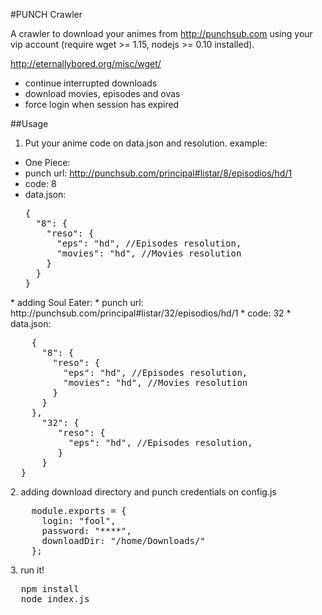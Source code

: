 #PUNCH Crawler

A crawler to download your animes from http://punchsub.com using your vip account (require wget >= 1.15, nodejs >= 0.10 installed).

http://eternallybored.org/misc/wget/

* continue interrupted downloads
* download movies, episodes and ovas
* force login when session has expired

##Usage

1. Put your anime code on data.json and resolution. example:

  * One Piece:
  * punch url: http://punchsub.com/principal#listar/8/episodios/hd/1
  * code: 8
  * data.json:
    <pre>
    {
      "8": {
        "reso": {
          "eps": "hd", //Episodes resolution,
          "movies": "hd", //Movies resolution
        }
      }
    }
  </pre>
  * adding Soul Eater:
  * punch url: http://punchsub.com/principal#listar/32/episodios/hd/1
  * code: 32
  * data.json:
    <pre>
    {
      "8": {
        "reso": {
          "eps": "hd", //Episodes resolution,
          "movies": "hd", //Movies resolution
        }
      }
    },
      "32": {
         "reso": {
           "eps": "hd", //Episodes resolution,
         }
      }
  }
</pre>
2. adding download directory and punch credentials on config.js
<pre>
    module.exports = {
      login: "fool",
      password: "****",
      downloadDir: "/home/Downloads/"
    };
</pre>
3. run it!
<pre>
  npm install
  node index.js
</pre>

